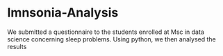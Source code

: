 # Imnsonia-Analysis
We submitted a questionnaire to the students enrolled at Msc in data science concerning sleep problems. Using python, we then analysed the results
